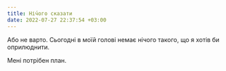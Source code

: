 ```yaml
---
title: Ні́чого сказати
date: 2022-07-27 22:37:54 +03:00
---
```


Або не варто. Сьогодні в моїй голові немає нічого такого, що я хотів би оприлюднити.

Мені потрібен план.
